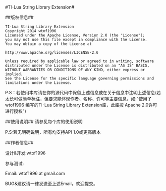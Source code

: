 #TI-Lua String Library Extension#

##版权信息##

    TI-Lua String Library Extension
 	Copyright 2014 wtof1996
    Licensed under the Apache License, Version 2.0 (the "License");
    you may not use this file except in compliance with the License.
    You may obtain a copy of the License at

    http://www.apache.org/licenses/LICENSE-2.0

    Unless required by applicable law or agreed to in writing, software
    distributed under the License is distributed on an "AS IS" BASIS,
    WITHOUT WARRANTIES OR CONDITIONS OF ANY KIND, either express or implied.
    See the License for the specific language governing permissions and
    limitations under the License.

P.S：若使用本库请在你的源代码中保留上述信息或在关于信息中注明上述信息(若太长可做简单标注，但要求能体现作者、名称、许可等主要信息，如:"使用了wtof1996 编写的TI-Lua String Library Extension库，此库按 Apache 2.0许可进行授权")

##使用说明##
请参见每个库的使用说明

P.S:若无明确说明，所有均支持API 1.0或更高版本

##作者信息##

设计&开发:wtof1996

参与测试:

Email: wtof1996 at gmail.com

BUG&建议请一律发送至上述Email，欢迎提交。